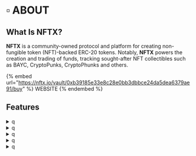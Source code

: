 # ▫ ABOUT

## **What** Is **NFTX**?

**NFTX** is a community-owned protocol and platform for creating non-fungible token (NFT)-backed ERC-20 tokens. Notably, **NFTX** powers the creation and trading of funds, tracking sought-after NFT collectibles such as BAYC, CryptoPunks, CryptoPhunks and others.

{% embed url="https://nftx.io/vault/0xb39185e33e8c28e0bb3dbbce24da5dea6379ae91/buy" %}
WEBSITE
{% endembed %}

## Features

<details>

<summary>q</summary>



</details>

<details>

<summary>q</summary>



</details>

<details>

<summary>q</summary>



</details>

<details>

<summary>q</summary>



</details>

<details>

<summary>q</summary>



</details>
